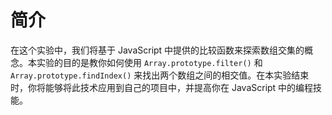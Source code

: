 # 简介

在这个实验中，我们将基于 JavaScript 中提供的比较函数来探索数组交集的概念。本实验的目的是教你如何使用 `Array.prototype.filter()` 和 `Array.prototype.findIndex()` 来找出两个数组之间的相交值。在本实验结束时，你将能够将此技术应用到自己的项目中，并提高你在 JavaScript 中的编程技能。
